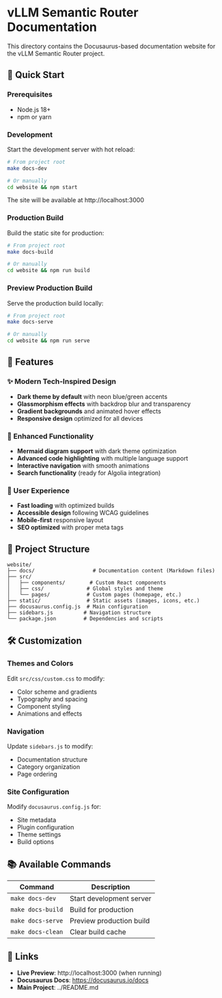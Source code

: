 # vLLM Semantic Router Documentation

This directory contains the Docusaurus-based documentation website for the vLLM Semantic Router project.

## 🚀 Quick Start

### Prerequisites

- Node.js 18+ 
- npm or yarn

### Development

Start the development server with hot reload:

```bash
# From project root
make docs-dev

# Or manually
cd website && npm start
```

The site will be available at http://localhost:3000

### Production Build

Build the static site for production:

```bash
# From project root
make docs-build

# Or manually
cd website && npm run build
```

### Preview Production Build

Serve the production build locally:

```bash
# From project root
make docs-serve

# Or manually
cd website && npm run serve
```

## 🎨 Features

### ✨ Modern Tech-Inspired Design

- **Dark theme by default** with neon blue/green accents
- **Glassmorphism effects** with backdrop blur and transparency
- **Gradient backgrounds** and animated hover effects
- **Responsive design** optimized for all devices

### 🔧 Enhanced Functionality

- **Mermaid diagram support** with dark theme optimization
- **Advanced code highlighting** with multiple language support
- **Interactive navigation** with smooth animations
- **Search functionality** (ready for Algolia integration)

### 📱 User Experience

- **Fast loading** with optimized builds
- **Accessible design** following WCAG guidelines
- **Mobile-first** responsive layout
- **SEO optimized** with proper meta tags

## 📁 Project Structure

```
website/
├── docs/                   # Documentation content (Markdown files)
├── src/
│   ├── components/        # Custom React components
│   ├── css/              # Global styles and theme
│   └── pages/            # Custom pages (homepage, etc.)
├── static/               # Static assets (images, icons, etc.)
├── docusaurus.config.js  # Main configuration
├── sidebars.js          # Navigation structure
└── package.json         # Dependencies and scripts
```

## 🛠️ Customization

### Themes and Colors
Edit `src/css/custom.css` to modify:

- Color scheme and gradients
- Typography and spacing
- Component styling
- Animations and effects

### Navigation
Update `sidebars.js` to modify:

- Documentation structure
- Category organization
- Page ordering

### Site Configuration
Modify `docusaurus.config.js` for:

- Site metadata
- Plugin configuration
- Theme settings
- Build options

## 📚 Available Commands

| Command | Description |
|---------|-------------|
| `make docs-dev` | Start development server |
| `make docs-build` | Build for production |
| `make docs-serve` | Preview production build |
| `make docs-clean` | Clear build cache |

## 🔗 Links

- **Live Preview**: http://localhost:3000 (when running)
- **Docusaurus Docs**: https://docusaurus.io/docs
- **Main Project**: ../README.md
